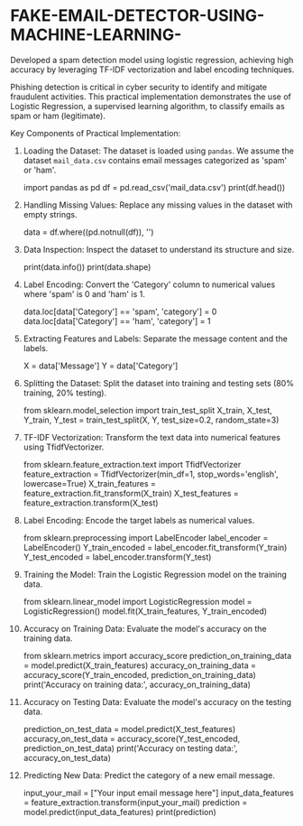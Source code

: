 # FAKE-EMAIL-DETECTOR-USING-MACHINE-LEARNING-
Developed a spam detection model using logistic regression, achieving high accuracy by  leveraging TF-IDF vectorization and label encoding techniques.



Phishing detection is critical in cyber security to identify and mitigate fraudulent activities. This practical implementation demonstrates the use of Logistic Regression, a supervised learning algorithm, to classify emails as spam or ham (legitimate).

Key Components of Practical Implementation:

1. Loading the Dataset: The dataset is loaded using `pandas`. We assume the dataset `mail_data.csv` contains email messages categorized as 'spam' or 'ham'.

   import pandas as pd
   df = pd.read_csv('mail_data.csv')
   print(df.head())

2. Handling Missing Values: Replace any missing values in the dataset with empty strings.

   data = df.where((pd.notnull(df)), '')

3. Data Inspection: Inspect the dataset to understand its structure and size.

   print(data.info())
   print(data.shape)
   
4. Label Encoding: Convert the 'Category' column to numerical values where 'spam' is 0 and 'ham' is 1.

   data.loc[data['Category'] == 'spam', 'category'] = 0
   data.loc[data['Category'] == 'ham', 'category'] = 1

5. Extracting Features and Labels: Separate the message content and the labels.

   X = data['Message']
   Y = data['Category']

6. Splitting the Dataset: Split the dataset into training and testing sets (80% training, 20% testing).

   from sklearn.model_selection import train_test_split
   X_train, X_test, Y_train, Y_test = train_test_split(X, Y, test_size=0.2, random_state=3)

7. TF-IDF Vectorization: Transform the text data into numerical features using TfidfVectorizer.

   from sklearn.feature_extraction.text import TfidfVectorizer
   feature_extraction = TfidfVectorizer(min_df=1, stop_words='english', lowercase=True)
   X_train_features = feature_extraction.fit_transform(X_train)
   X_test_features = feature_extraction.transform(X_test)

8. Label Encoding: Encode the target labels as numerical values.

   from sklearn.preprocessing import LabelEncoder
   label_encoder = LabelEncoder()
   Y_train_encoded = label_encoder.fit_transform(Y_train)
   Y_test_encoded = label_encoder.transform(Y_test)

9. Training the Model: Train the Logistic Regression model on the training data.

   from sklearn.linear_model import LogisticRegression
   model = LogisticRegression()
   model.fit(X_train_features, Y_train_encoded)

10. Accuracy on Training Data: Evaluate the model's accuracy on the training data.

    from sklearn.metrics import accuracy_score
    prediction_on_training_data = model.predict(X_train_features)
    accuracy_on_training_data = accuracy_score(Y_train_encoded, prediction_on_training_data)
    print('Accuracy on training data:', accuracy_on_training_data)

11. Accuracy on Testing Data: Evaluate the model's accuracy on the testing data.

    prediction_on_test_data = model.predict(X_test_features)
    accuracy_on_test_data = accuracy_score(Y_test_encoded, prediction_on_test_data)
    print('Accuracy on testing data:', accuracy_on_test_data)

12. Predicting New Data: Predict the category of a new email message.

    input_your_mail = ["Your input email message here"]
    input_data_features = feature_extraction.transform(input_your_mail)
    prediction = model.predict(input_data_features)
    print(prediction)
